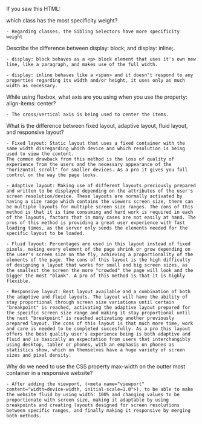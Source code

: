 If you saw this HTML: <div class="box box1 box2 box3"></div> which class has the most specificity weight?

    - Regarding classes, the Sibling Selectors have more specificity weight

Describe the difference between display: block; and display: inline;.

    - display: block behaves as a <p> block element that uses it's own new line, like a paragraph, and makes use of the full width.
    
    - display: inline behaves like a <span> and it doesn't respond to any properties regarding its width and/or height, it uses only as much width as necessary.

While using flexbox, what axis are you using when you use the property: align-items: center?

    - The cross/vertical axis is being used to center the items.

What is the difference between fixed layout, adaptive layout, fluid layout, and responsive layout?
    
    - Fixed layout: Static layout that uses a fixed container with the  same width disregarding which device and which resolution is being used to view the content.
    The common drawback from this method is the loss of quality of experience from the users and the necessary appearance of the "horizontal scroll" for smaller devices. As a pro it gives you full control on the way the page looks.

    - Adaptive layout: Making use of different layouts preciously prepared and written to be displayed depending on the attributes of the user's screen resolution/device. These layouts are normally activated by having a size range which contains the viewers screen size, there can be multiple layouts for multiple screen size ranges. The cons of this method is that it is time consuming and hard work is required in each of the layouts, factors that in many cases are not easily at hand. The pros of this method is providing a great user experience with fast loading times, as the server only sends the elements needed for the specific layout to be loaded.

    - Fluid layout: Percentages are used in this layout instead of fixed pixels, making every element of the page shrink or grow depending on the user's screen size on the fly, achieving a proportionality of the elements of the page. The cons of this layout is the high difficulty of designing a layout that works for small and big screen sizes, as the smallest the screen the more "crowded" the page will look and the bigger the most "blank". A pro of this method is that it is highly flexible.

    - Responsive layout: Best layout available and a combination of both the adaptive and fluid layouts. The layout will have the ability of stay proportional through screen size variations until certain "breakpoint" is reached, activating the adaptive layout prepared for the specific screen size range and making it stay proportional until the next "breakpoint" is reached activating another previously prepared layout. The cons of this layout is that much more time, work and care is needed to be completed succesfully. As a pro this layout offers the best quality user's experience being is both adaptive and fluid and is basically an expectation from users that interchangibly using desktop, tabler or phones, with an emphasis on phones as statistics show, which on themselves have a huge variety of screen sizes and pixel density.

Why do we need to use the CSS property max-width on the outter most container in a responsive website?

    - After adding the viewport, (<meta name="viewport" content="width=device-width, initial-scale=1.0">), to be able to make the website fluid by using width: 100% and changing values to be proportionate with screen size, making it adaptable by using breakpoints and creating layouts designed for screen resolutions between specific ranges, and finally making it responsive by merging both methods.